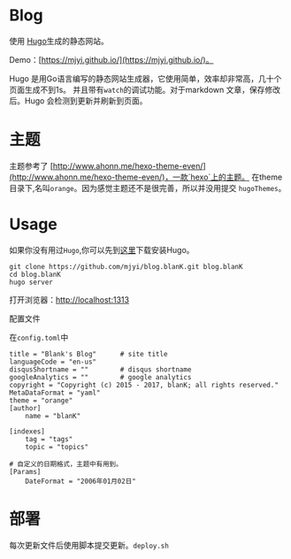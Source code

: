 # Blog

使用 [Hugo](http://hugo.spf13.com)生成的静态网站。

Demo：[https://mjyi.github.io/](https://mjyi.github.io/)。

Hugo 是用Go语言编写的静态网站生成器，它使用简单，效率却非常高，几十个页面生成不到1s。
并且带有`watch`的调试功能。对于markdown 文章，保存修改后。Hugo 会检测到更新并刷新到页面。

# 主题

主题参考了 [http://www.ahonn.me/hexo-theme-even/](http://www.ahonn.me/hexo-theme-even/)，一款`hexo`上的主题。
在theme 目录下,名叫`orange`。因为感觉主题还不是很完善，所以并没用提交 `hugoThemes`。

# Usage

如果你没有用过`Hugo`,你可以先到[这里](https://github.com/spf13/hugo/releases)下载安装Hugo。

```
git clone https://github.com/mjyi/blog.blanK.git blog.blanK
cd blog.blanK
hugo server
```
打开浏览器：[http://localhost:1313](http://localhost:1313)

配置文件

在`config.toml`中
```
title = "Blank's Blog"    	# site title
languageCode = "en-us"
disqusShortname = ""   		# disqus shortname
googleAnalytics = ""		# google analytics
copyright = "Copyright (c) 2015 - 2017, blanK; all rights reserved."
MetaDataFormat = "yaml"
theme = "orange"
[author]
    name = "blanK"

[indexes]
    tag = "tags"
    topic = "topics"

# 自定义的日期格式，主题中有用到。
[Params]
	DateFormat = "2006年01月02日"
```

# 部署

每次更新文件后使用脚本提交更新。`deploy.sh`
